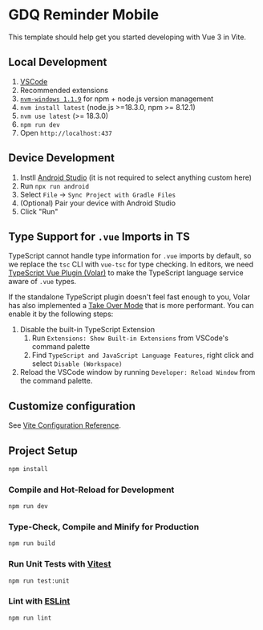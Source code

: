 # GDQ Reminder Mobile

This template should help get you started developing with Vue 3 in Vite.

## Local Development

1. [VSCode](https://code.visualstudio.com/)
2. Recommended extensions
3. [`nvm-windows 1.1.9`](https://github.com/coreybutler/nvm-windows) for npm + node.js version management
4. `nvm install latest` (node.js >=18.3.0, npm >= 8.12.1)
5. `nvm use latest` (>= 18.3.0)
6. `npm run dev`
7. Open `http://localhost:437`

## Device Development

1. Instll [Android Studio](https://developer.android.com/studio) (it is not required to select anything custom here)
2. Run `npx run android`
3. Select `File` -> `Sync Project with Gradle Files`
4. (Optional) Pair your device with Android Studio
5. Click "Run"

## Type Support for `.vue` Imports in TS

TypeScript cannot handle type information for `.vue` imports by default, so we replace the `tsc` CLI with `vue-tsc` for type checking. In editors, we need [TypeScript Vue Plugin (Volar)](https://marketplace.visualstudio.com/items?itemName=johnsoncodehk.vscode-typescript-vue-plugin) to make the TypeScript language service aware of `.vue` types.

If the standalone TypeScript plugin doesn't feel fast enough to you, Volar has also implemented a [Take Over Mode](https://github.com/johnsoncodehk/volar/discussions/471#discussioncomment-1361669) that is more performant. You can enable it by the following steps:

1. Disable the built-in TypeScript Extension
    1) Run `Extensions: Show Built-in Extensions` from VSCode's command palette
    2) Find `TypeScript and JavaScript Language Features`, right click and select `Disable (Workspace)`
2. Reload the VSCode window by running `Developer: Reload Window` from the command palette.

## Customize configuration

See [Vite Configuration Reference](https://vitejs.dev/config/).

## Project Setup

```sh
npm install
```

### Compile and Hot-Reload for Development

```sh
npm run dev
```

### Type-Check, Compile and Minify for Production

```sh
npm run build
```

### Run Unit Tests with [Vitest](https://vitest.dev/)

```sh
npm run test:unit
```

### Lint with [ESLint](https://eslint.org/)

```sh
npm run lint
```
